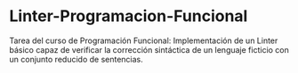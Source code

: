 # Linter-Programacion-Funcional
Tarea del curso de Programación Funcional: Implementación de un Linter básico capaz de verificar la corrección sintáctica de un lenguaje ficticio con un conjunto reducido de sentencias. 
